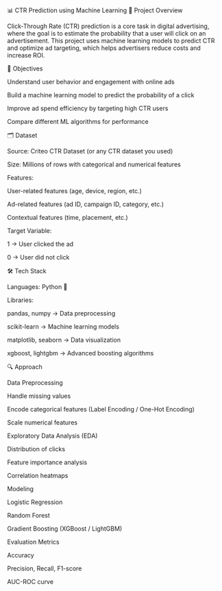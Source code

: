 📊 CTR Prediction using Machine Learning
🚀 Project Overview

Click-Through Rate (CTR) prediction is a core task in digital advertising, where the goal is to estimate the probability that a user will click on an advertisement.
This project uses machine learning models to predict CTR and optimize ad targeting, which helps advertisers reduce costs and increase ROI.

🎯 Objectives

Understand user behavior and engagement with online ads

Build a machine learning model to predict the probability of a click

Improve ad spend efficiency by targeting high CTR users

Compare different ML algorithms for performance

🗂️ Dataset

Source: Criteo CTR Dataset
 (or any CTR dataset you used)

Size: Millions of rows with categorical and numerical features

Features:

User-related features (age, device, region, etc.)

Ad-related features (ad ID, campaign ID, category, etc.)

Contextual features (time, placement, etc.)

Target Variable:

1 → User clicked the ad

0 → User did not click

🛠️ Tech Stack

Languages: Python 🐍

Libraries:

pandas, numpy → Data preprocessing

scikit-learn → Machine learning models

matplotlib, seaborn → Data visualization

xgboost, lightgbm → Advanced boosting algorithms

🔍 Approach

Data Preprocessing

Handle missing values

Encode categorical features (Label Encoding / One-Hot Encoding)

Scale numerical features

Exploratory Data Analysis (EDA)

Distribution of clicks

Feature importance analysis

Correlation heatmaps

Modeling

Logistic Regression

Random Forest

Gradient Boosting (XGBoost / LightGBM)

Evaluation Metrics

Accuracy

Precision, Recall, F1-score

AUC-ROC curve
